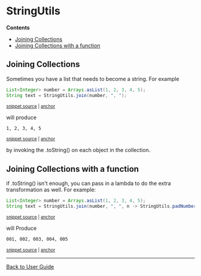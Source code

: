 <!--
GENERATED FILE - DO NOT EDIT
This file was generated by [MarkdownSnippets](https://github.com/SimonCropp/MarkdownSnippets).
Source File: /approvaltests-util/docs/mdsource/StringUtils.source.md
To change this file edit the source file and then run MarkdownSnippets.
-->

<a id="top"></a>

# StringUtils



<!-- START doctoc generated TOC please keep comment here to allow auto update -->
<!-- DON'T EDIT THIS SECTION, INSTEAD RE-RUN doctoc TO UPDATE -->
**Contents**

- [Joining Collections](#joining-collections)
- [Joining Collections with a function](#joining-collections-with-a-function)

<!-- END doctoc generated TOC please keep comment here to allow auto update -->

## Joining Collections

Sometimes you have a list that needs to become a string.
For example
<!-- snippet: join_collection -->
<a id='snippet-join_collection'></a>
```java
List<Integer> number = Arrays.asList(1, 2, 3, 4, 5);
String text = StringUtils.join(number, ", ");
```
<sup><a href='/approvaltests-util-tests/src/test/java/com/spun/util/StringUtilsTest.java#L52-L55' title='File snippet `join_collection` was extracted from'>snippet source</a> | <a href='#snippet-join_collection' title='Navigate to start of snippet `join_collection`'>anchor</a></sup>
<!-- endsnippet -->
will produce
<!-- snippet: /approvaltests-util-tests/src/test/java/com/spun/util/StringUtilsTest.testJoinCollection.approved.txt -->
<a id='snippet-/approvaltests-util-tests/src/test/java/com/spun/util/StringUtilsTest.testJoinCollection.approved.txt'></a>
```txt
1, 2, 3, 4, 5
```
<sup><a href='/approvaltests-util-tests/src/test/java/com/spun/util/StringUtilsTest.testJoinCollection.approved.txt#L1-L1' title='File snippet `/approvaltests-util-tests/src/test/java/com/spun/util/StringUtilsTest.testJoinCollection.approved.txt` was extracted from'>snippet source</a> | <a href='#snippet-/approvaltests-util-tests/src/test/java/com/spun/util/StringUtilsTest.testJoinCollection.approved.txt' title='Navigate to start of snippet `/approvaltests-util-tests/src/test/java/com/spun/util/StringUtilsTest.testJoinCollection.approved.txt`'>anchor</a></sup>
<!-- endsnippet -->
by invoking the .toString() on each object in the collection.

## Joining Collections with a function
if .toString() isn't enough, you can pass in a lambda to do the extra transformation as well.
For example:
<!-- snippet: join_collection_with_lambda -->
<a id='snippet-join_collection_with_lambda'></a>
```java
List<Integer> number = Arrays.asList(1, 2, 3, 4, 5);
String text = StringUtils.join(number, ", ", n -> StringUtils.padNumber(n, 3));
```
<sup><a href='/approvaltests-util-tests/src/test/java/com/spun/util/StringUtilsTest.java#L61-L64' title='File snippet `join_collection_with_lambda` was extracted from'>snippet source</a> | <a href='#snippet-join_collection_with_lambda' title='Navigate to start of snippet `join_collection_with_lambda`'>anchor</a></sup>
<!-- endsnippet -->
will Produce
<!-- snippet: /approvaltests-util-tests/src/test/java/com/spun/util/StringUtilsTest.testJoinCollectionWithFunction.approved.txt -->
<a id='snippet-/approvaltests-util-tests/src/test/java/com/spun/util/StringUtilsTest.testJoinCollectionWithFunction.approved.txt'></a>
```txt
001, 002, 003, 004, 005
```
<sup><a href='/approvaltests-util-tests/src/test/java/com/spun/util/StringUtilsTest.testJoinCollectionWithFunction.approved.txt#L1-L1' title='File snippet `/approvaltests-util-tests/src/test/java/com/spun/util/StringUtilsTest.testJoinCollectionWithFunction.approved.txt` was extracted from'>snippet source</a> | <a href='#snippet-/approvaltests-util-tests/src/test/java/com/spun/util/StringUtilsTest.testJoinCollectionWithFunction.approved.txt' title='Navigate to start of snippet `/approvaltests-util-tests/src/test/java/com/spun/util/StringUtilsTest.testJoinCollectionWithFunction.approved.txt`'>anchor</a></sup>
<!-- endsnippet -->

---

[Back to User Guide](README.md#top)
